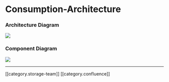 # Consumption-Architecture

### Architecture Diagram

![](../../../../../../Design/sbdesign-ed-td-arch/images/storage/consumption\_architecture\_2.png)

### Component Diagram

![](../../../../../../Design/sbdesign-ed-td-arch/images/storage/consumption\_block\_diagram.png)

***

\[\[category.storage-team]] \[\[category.confluence]]
